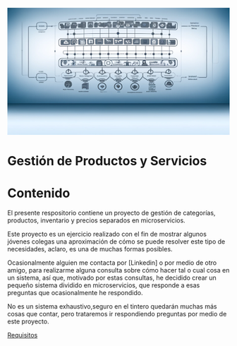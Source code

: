 ![banner](./documentation/images/banner1.webp)

# Gestión de Productos y Servicios

# Contenido

El presente respositorio contiene un proyecto de gestión de categorías, productos, inventario y precios separados en microservicios.

Este proyecto es un ejercicio realizado con el fin de mostrar algunos jóvenes colegas una aproximación de cómo se puede resolver este tipo de necesidades, aclaro, es una de muchas formas posibles.

Ocasionalmente alguien me contacta por [Linkedin] o por medio de otro amigo, para realizarme alguna consulta sobre cómo hacer tal o cual cosa en un sistema, así que, motivado por estas consultas, he decidido crear un pequeño sistema dividido en microservicios, que responde a esas preguntas que ocasionalmente he respondido.

No es un sistema exhaustivo,seguro en el tintero quedarán muchas más cosas que contar, pero trataremos ir respondiendo preguntas por medio de este proyecto.

[Requisitos](./documentation/001%20-%20requisitos.md)
